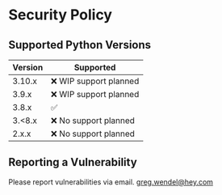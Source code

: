 # Security Policy

## Supported Python Versions

| Version | Supported                |
| ------- | ------------------       |
| 3.10.x  | :x: WIP support planned  |
| 3.9.x   | :x: WIP support planned  |
| 3.8.x   | :white_check_mark:       |
| 3.<8.x  | :x: No support planned   |
| 2.x.x   | :x: No support planned   |

## Reporting a Vulnerability

Please report vulnerabilities via email.  greg.wendel@hey.com
